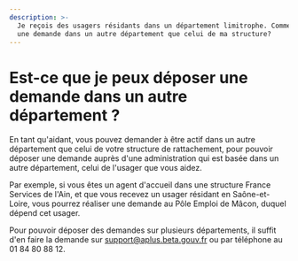 ```yaml
---
description: >-
  Je reçois des usagers résidants dans un département limitrophe. Comment faire
  une demande dans un autre département que celui de ma structure?
---
```


# Est-ce que je peux déposer une demande dans un autre département ?

En tant qu'aidant, vous pouvez demander à être actif dans un autre département que celui de votre structure de rattachement, pour pouvoir déposer une demande auprès d'une administration qui est basée dans un autre département, celui de l'usager que vous aidez.   
  
Par exemple, si vous êtes un agent d'accueil dans une structure France Services de l'Ain, et que vous recevez un usager résidant en Saône-et-Loire, vous pourrez réaliser une demande au Pôle Emploi de Mâcon, duquel dépend cet usager.   
  
Pour pouvoir déposer des demandes sur plusieurs départements, il suffit d'en faire la demande sur support@aplus.beta.gouv.fr ou par téléphone au 01 84 80 88 12. 



  
  


